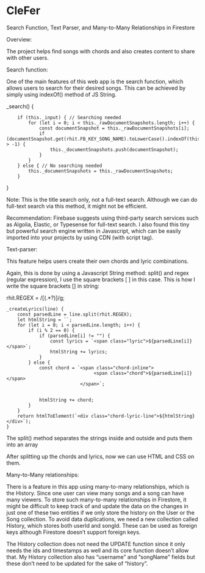 # CleFer
Search Function, Text Parser, and Many-to-Many Relationships in Firestore


Overview:

The project helps find songs with chords and also creates content to share with other users. 


Search function:

One of the main features of this web app is the search function, which allows users to search for their desired songs. This can be achieved by simply using indexOf() method of JS String. 

_search() {


        if (this._input) { // Searching needed
            for (let i = 0; i < this._rawDocumentSnapshots.length; i++) {
                const documentSnapshot = this._rawDocumentSnapshots[i];
                if (documentSnapshot.get(rhit.FB_KEY_SONG_NAME).toLowerCase().indexOf(this._input) > -1) {
                    this._documentSnapshots.push(documentSnapshot);
                }
            }
        } else { // No searching needed
            this._documentSnapshots = this._rawDocumentSnapshots;
        }
}


Note: This is the title search only, not a full-text search. Although we can do full-text search via this method, it might not be efficient. 


Recommendation: 
Firebase suggests using third-party search services such as Algolia, Elastic, or Typesense for full-text search. 
I also found this tiny but powerful search engine written in Javascript, which can be easily imported into your projects by using CDN (with script tag).

Text-parser:

This feature helps users create their own chords and lyric combinations. 


 

Again, this is done by using a Javascript String method: split() and regex (regular expression), I use the square brackets [ ] in this case. This is how I write the square brackets [] in string: 

rhit.REGEX = /\[(.*?)\]/g;

    _createLyrics(line) {
        const parsedLine = line.split(rhit.REGEX);
        let htmlString = ``;
        for (let i = 0; i < parsedLine.length; i++) {
            if (i % 2 == 0) {
                if (parsedLine[i] != "") {
                    const lyrics = `<span class="lyric">${parsedLine[i]}</span>`;
                    htmlString += lyrics;
                }
            } else {
                const chord = `<span class="chord-inline">
                                    <span class="chord">${parsedLine[i]}</span>
                               </span>`;


                htmlString += chord;
            }
        }
        return htmlToElement(`<div class="chord-lyric-line">${htmlString}</div>`);
    }


The split() method separates the strings inside and outside and puts them into an array

After splitting up the chords and lyrics, now we can use HTML and CSS on them.


Many-to-Many relationships:

There is a feature in this app using many-to-many relationships, which is the History. Since one user can view many songs and a song can have many viewers. To store such many-to-many relationships in Firestore, it might be difficult to keep track of and update the data on the changes in just one of these two entities if we only store the history on the User or the Song collection. To avoid data duplications, we need a new collection called History, which stores both userId and songId. These can be used as foreign keys although Firestore doesn’t support foreign keys.

The History collection does not need the UPDATE function since it only needs the ids and timestamps as well and its core function doesn’t allow that. My History collection also has “username” and “songName” fields but these don’t need to be updated for the sake of “history”.


